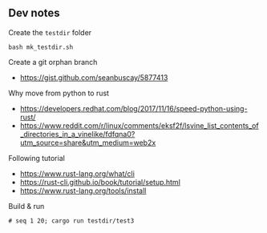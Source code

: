## Dev notes

Create the `testdir` folder

```
bash mk_testdir.sh
```

Create a git orphan branch

- https://gist.github.com/seanbuscay/5877413


Why move from python to rust

- https://developers.redhat.com/blog/2017/11/16/speed-python-using-rust/
- https://www.reddit.com/r/linux/comments/eksf2f/lsvine_list_contents_of_directories_in_a_vinelike/fdfqna0?utm_source=share&utm_medium=web2x


Following tutorial

- https://www.rust-lang.org/what/cli
- https://rust-cli.github.io/book/tutorial/setup.html
- https://www.rust-lang.org/tools/install


Build & run

```
# seq 1 20; cargo run testdir/test3
```
